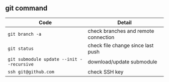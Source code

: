 ## git command

| Code | Detail |
| ----- | ------ |
| `git branch -a` | check branches and remote connection |
| `git status` | check file change since last push |
| `git submodule update --init --recursive` | download/update submodule |
| `ssh git@github.com` | check SSH key |
